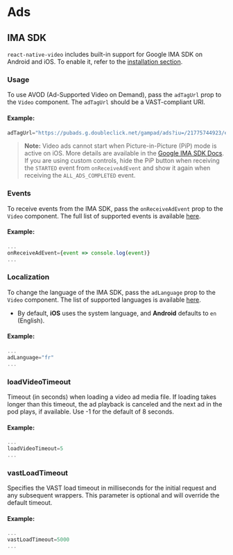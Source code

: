 # Ads

## IMA SDK

`react-native-video` includes built-in support for Google IMA SDK on Android and iOS. To enable it, refer to the [installation section](/installation).

### Usage

To use AVOD (Ad-Supported Video on Demand), pass the `adTagUrl` prop to the `Video` component. The `adTagUrl` should be a VAST-compliant URI.

#### Example:

```jsx
adTagUrl="https://pubads.g.doubleclick.net/gampad/ads?iu=/21775744923/external/vmap_ad_samples&sz=640x480&cust_params=sample_ar%3Dpremidpostoptimizedpodbumper&ciu_szs=300x250&gdfp_req=1&ad_rule=1&output=vmap&unviewed_position_start=1&env=vp&impl=s&cmsid=496&vid=short_onecue&correlator="
```

> **Note:** Video ads cannot start when Picture-in-Picture (PiP) mode is active on iOS. More details are available in the [Google IMA SDK Docs](https://developers.google.com/interactive-media-ads/docs/sdks/ios/client-side/picture_in_picture?hl=en#starting_ads). If you are using custom controls, hide the PiP button when receiving the `STARTED` event from `onReceiveAdEvent` and show it again when receiving the `ALL_ADS_COMPLETED` event.

### Events

To receive events from the IMA SDK, pass the `onReceiveAdEvent` prop to the `Video` component. The full list of supported events is available [here](https://github.com/TheWidlarzGroup/react-native-video/blob/master/src/types/Ads.ts).

#### Example:

```jsx
...
onReceiveAdEvent={event => console.log(event)}
...
```

### Localization

To change the language of the IMA SDK, pass the `adLanguage` prop to the `Video` component. The list of supported languages is available [here](https://developers.google.com/interactive-media-ads/docs/sdks/android/client-side/localization#locale-codes).

- By default, **iOS** uses the system language, and **Android** defaults to `en` (English).

#### Example:

```jsx
...
adLanguage="fr"
...
```

### loadVideoTimeout

Timeout (in seconds) when loading a video ad media file. If loading takes longer than this timeout, the ad playback is canceled and the next ad in the pod plays, if available. Use -1 for the default of 8 seconds.

#### Example:

```jsx
...
loadVideoTimeout=5
...
```

### vastLoadTimeout

Specifies the VAST load timeout in milliseconds for the initial request and any subsequent wrappers. This parameter is optional and will override the default timeout.

#### Example:

```jsx
...
vastLoadTimeout=5000
...
```
